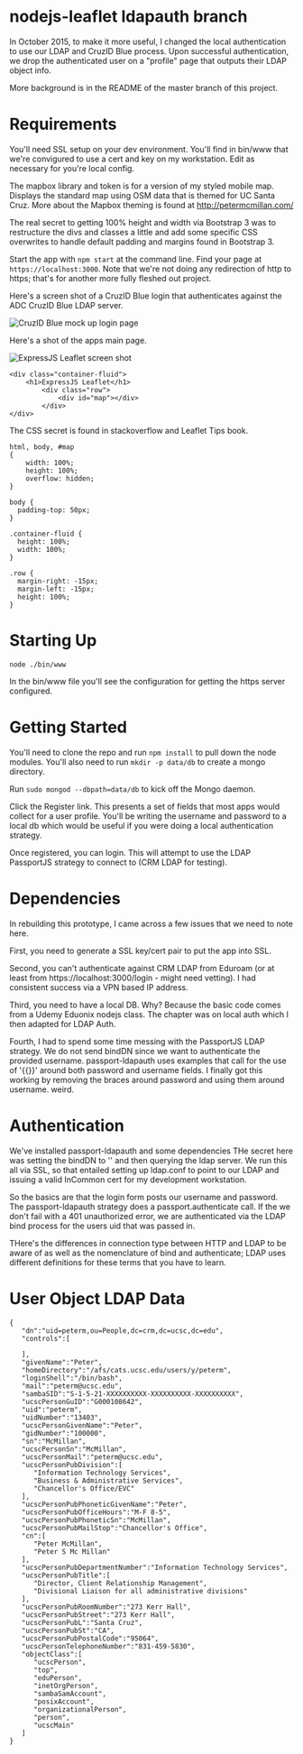 # nodejs-leaflet ldapauth branch

In October 2015, to make it more useful, I changed the local authentication to use our LDAP and CruzID Blue process. Upon successful authentication, we drop the authenticated user on a "profile" page that outputs their LDAP object info.

More background is in the README of the master branch of this project.

# Requirements
You'll need SSL setup on your dev environment. You'll find in bin/www that we're convigured to use a cert and key on my workstation. Edit as necessary for you're local config.

The mapbox library and token is for a version of my styled mobile map. Displays the standard map using OSM data that is themed for UC Santa Cruz. More about the Mapbox theming is found at http://petermcmillan.com/

The real secret to getting 100% height and width via Bootstrap 3 was to restructure the divs and classes a little and add some specific CSS overwrites to handle default padding and margins found in Bootstrap 3.

Start the app with ```npm start``` at the command line. Find your page at ```https://localhost:3000```. Note that we're not doing any redirection of http to https; that's for another more fully fleshed out project.

Here's a screen shot of a CruzID Blue login that authenticates against the ADC CruzID Blue LDAP server.

<img src="cruzid-blue-screenshot.png" alt="CruzID Blue mock up login page">

Here's a shot of the apps main page.

<img src="expressjs-leaflet.png" alt="ExpressJS Leaflet screen shot">


```
<div class="container-fluid">
	<h1>ExpressJS Leaflet</h1>
		<div class="row">
			<div id="map"></div>
		</div>
</div>
```

The CSS secret is found in stackoverflow and Leaflet Tips book.

```
html, body, #map
{
    width: 100%;
    height: 100%;
    overflow: hidden;
}

body {
  padding-top: 50px;
}

.container-fluid {
  height: 100%;
  width: 100%;
}

.row {
  margin-right: -15px;
  margin-left: -15px;
  height: 100%;
}
```

# Starting Up
```node ./bin/www```

In the bin/www file you'll see the configuration for getting the https server configured. 

# Getting Started
You'll need to clone the repo and run ```npm install``` to pull down the node modules. You'll also need to run ```mkdir -p data/db``` to create a mongo directory. 

Run ```sudo mongod --dbpath=data/db``` to kick off the Mongo daemon. 

Click the Register link. This presents a set of fields that most apps would collect for a user profile. You'll be writing the username and password to a local db which would be useful if you were doing a local authentication strategy.

Once registered, you can login. This will attempt to use the LDAP PassportJS strategy to connect to (CRM LDAP for testing).

# Dependencies 
In rebuilding this prototype, I came across a few issues that we need to note here.

First, you need to generate a SSL key/cert pair to put the app into SSL.

Second, you can't authenticate against CRM LDAP from Eduroam (or at least from https://localhost:3000/login - might need vetting). I had consistent success via a VPN based IP address.

Third, you need to have a local DB. Why? Because the basic code comes from a Udemy Eduonix nodejs class. The chapter was on local auth which I then adapted for LDAP Auth.

Fourth, I had to spend some time messing with the PassportJS LDAP strategy. We do not send bindDN since we want to authenticate the provided username. passport-ldapauth uses examples that call for the use of '{{}}' around both password and username fields. I finally got this working by removing the braces around password and using them around username. weird.


# Authentication
We've installed passport-ldapauth and some dependencies THe secret here was setting the bindDN to '' and then querying the ldap server. We run this all via SSL, so that entailed setting up ldap.conf to point to our LDAP and issuing a valid InCommon cert for my development workstation. 

So the basics are that the login form posts our username and password. The passport-ldapauth strategy does a passport.authenticate call. If the we don't fail with a 401 unauthorized error, we are authenticated via the LDAP bind process for the users uid that was passed in.

THere's the differences in connection type between HTTP and LDAP to be aware of as well as the nomenclature of bind and authenticate; LDAP uses different definitions for these terms that you have to learn.

# User Object LDAP Data
```
{  
   "dn":"uid=peterm,ou=People,dc=crm,dc=ucsc,dc=edu",
   "controls":[  

   ],
   "givenName":"Peter",
   "homeDirectory":"/afs/cats.ucsc.edu/users/y/peterm",
   "loginShell":"/bin/bash",
   "mail":"peterm@ucsc.edu",
   "sambaSID":"S-1-5-21-XXXXXXXXXX-XXXXXXXXXX-XXXXXXXXXX",
   "ucscPersonGuID":"G000108642",
   "uid":"peterm",
   "uidNumber":"13403",
   "ucscPersonGivenName":"Peter",
   "gidNumber":"100000",
   "sn":"McMillan",
   "ucscPersonSn":"McMillan",
   "ucscPersonMail":"peterm@ucsc.edu",
   "ucscPersonPubDivision":[  
      "Information Technology Services",
      "Business & Administrative Services",
      "Chancellor's Office/EVC"
   ],
   "ucscPersonPubPhoneticGivenName":"Peter",
   "ucscPersonPubOfficeHours":"M-F 8-5",
   "ucscPersonPubPhoneticSn":"McMillan",
   "ucscPersonPubMailStop":"Chancellor's Office",
   "cn":[  
      "Peter McMillan",
      "Peter S Mc Millan"
   ],
   "ucscPersonPubDepartmentNumber":"Information Technology Services",
   "ucscPersonPubTitle":[  
      "Director, Client Relationship Management",
      "Divisional Liaison for all administrative divisions"
   ],
   "ucscPersonPubRoomNumber":"273 Kerr Hall",
   "ucscPersonPubStreet":"273 Kerr Hall",
   "ucscPersonPubL":"Santa Cruz",
   "ucscPersonPubSt":"CA",
   "ucscPersonPubPostalCode":"95064",
   "ucscPersonTelephoneNumber":"831-459-5830",
   "objectClass":[  
      "ucscPerson",
      "top",
      "eduPerson",
      "inetOrgPerson",
      "sambaSamAccount",
      "posixAccount",
      "organizationalPerson",
      "person",
      "ucscMain"
   ]
}
```


